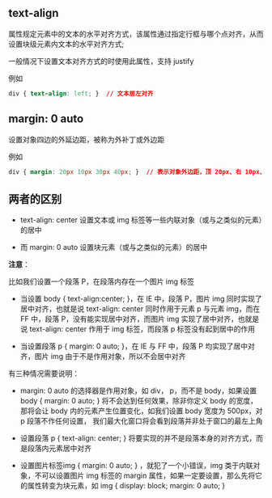 ## text-align

属性规定元素中的文本的水平对齐方式，该属性通过指定行框与哪个点对齐，从而设置块级元素内文本的水平对齐方式;

一般情况下设置文本对齐方式的时使用此属性，支持 justify

例如

```css
div { text-align: left; }  // 文本居左对齐
```

## margin: 0 auto

设置对象四边的外延边距，被称为外补丁或外边距

例如

```css
div { margin: 20px 10px 30px 40px; }  // 表示对象外边距，顶 20px、右 10px、下 30px、左 40px
```

## 两者的区别

* text-align: center 设置文本或 img 标签等一些内联对象（或与之类似的元素）的居中

* 而 margin: 0 auto 设置块元素（或与之类似的元素）的居中　

**注意**：

比如我们设置一个段落 P，在段落内存在一个图片 img 标签

* 当设置 body { text-align:center; }，在 IE 中，段落 P，图片 img 同时实现了居中对齐，也就是说 text-align: center 同时作用于元素 p 与元素 img，而在 FF 中，段落 P，没有能实现居中对齐，而图片 img 实现了居中对齐，也就是说 text-align: center 作用于 img 标签，而段落 p 标签没有起到居中的作用

* 当设置段落 p { margin: 0 auto; }，在 IE 与 FF 中，段落 P 均实现了居中对齐，图片 img 由于不是作用对象，所以不会居中对齐

有三种情况需要说明： 

* margin: 0 auto 的选择器是作用对象，如 div， p，而不是 body，如果设置 body { margin: 0 auto; } 将不会达到任何效果，除非你定义 body 的宽度，那将会让 body 内的元素产生位置变化，如我们设置 body 宽度为 500px，对 p 段落不作任何设置， 我们最大化窗口将会看到段落并非处于窗口的最左上角

* 设置段落 p { text-align: center; } 将要实现的并不是段落本身的对齐方式，而是段落内元素居中对齐

* 设置图片标签img { margin: 0 auto; } ，就犯了一个小错误，img 类于内联对象，不可以设置图片 img 标签的 margin 属性，如果一定要设置，那么先将它的属性转变为块元素，如 img { display: block; margin: 0 auto; }